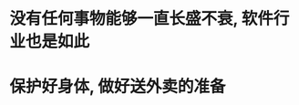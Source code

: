 <!--
 * @Description: 
 * @Author: xlm
 * @Date: 2023-02-22 09:05:26
 * @LastEditTime: 2023-02-22 09:06:26
 * @LastEditors: xlm
-->


# 没有任何事物能够一直长盛不衰, 软件行业也是如此

# 保护好身体, 做好送外卖的准备